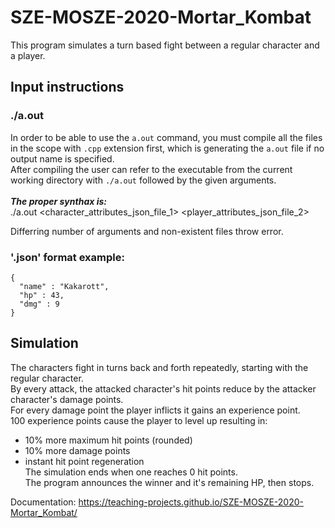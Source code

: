 # SZE-MOSZE-2020-Mortar_Kombat

This program simulates a turn based fight between a regular character and a player.  

## Input instructions
### ./a.out
In order to be able to use the `a.out` command, you must compile all the files in the scope with `.cpp` extension first, which is generating the `a.out` file if no output name is specified.<br>After compiling the user can refer to the executable from the current working directory with `./a.out` followed by the given arguments.  
<br>***The proper synthax is:***  
./a.out <character_attributes_json_file_1> <player_attributes_json_file_2>  
   
Differring number of arguments and non-existent files throw error.
### '.json' format example:
```
{
  "name" : "Kakarott",
  "hp" : 43,
  "dmg" : 9
}
```

## Simulation
The characters fight in turns back and forth repeatedly, starting with the regular character.  
By every attack, the attacked character's hit points reduce by the attacker character's damage points.   
For every damage point the player inflicts it gains an experience point.   
100 experience points cause the player to level up resulting in:
- 10% more maximum hit points (rounded)   
- 10% more damage points   
- instant hit point regeneration   
The simulation ends when one reaches 0 hit points.  
The program announces the winner and it's remaining HP, then stops.  

Documentation: https://teaching-projects.github.io/SZE-MOSZE-2020-Mortar_Kombat/
